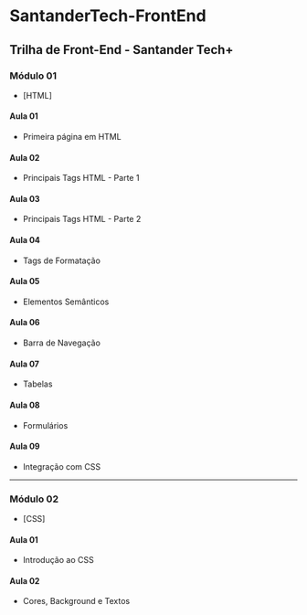 # SantanderTech-FrontEnd
## Trilha de Front-End - Santander Tech+

### Módulo 01
- [HTML]

#### Aula 01
- Primeira página em HTML

#### Aula 02
- Principais Tags HTML - Parte 1

#### Aula 03
- Principais Tags HTML - Parte 2

#### Aula 04
- Tags de Formatação

#### Aula 05
- Elementos Semânticos

#### Aula 06
- Barra de Navegação

#### Aula 07
- Tabelas

#### Aula 08
- Formulários

#### Aula 09
- Integração com CSS

---

### Módulo 02
- [CSS]

#### Aula 01
- Introdução ao CSS

#### Aula 02
- Cores, Background e Textos